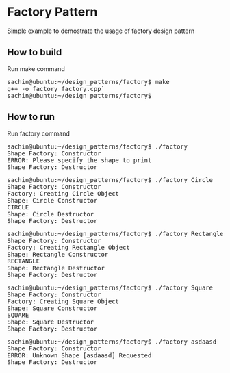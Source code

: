 # Factory Pattern

Simple example to demostrate the usage of factory design pattern

## How to build
Run make command

<pre>
sachin@ubuntu:~/design_patterns/factory$ make
g++ -o factory factory.cpp`
sachin@ubuntu:~/design_patterns/factory$
</pre>

## How to run
Run factory command

<pre>
sachin@ubuntu:~/design_patterns/factory$ ./factory 
Shape Factory: Constructor
ERROR: Please specify the shape to print
Shape Factory: Destructor
</pre>

<pre>
sachin@ubuntu:~/design_patterns/factory$ ./factory Circle
Shape Factory: Constructor
Factory: Creating Circle Object
Shape: Circle Constructor
CIRCLE
Shape: Circle Destructor
Shape Factory: Destructor
</pre>

<pre>
sachin@ubuntu:~/design_patterns/factory$ ./factory Rectangle
Shape Factory: Constructor
Factory: Creating Rectangle Object
Shape: Rectangle Constructor
RECTANGLE
Shape: Rectangle Destructor
Shape Factory: Destructor
</pre>

<pre>
sachin@ubuntu:~/design_patterns/factory$ ./factory Square
Shape Factory: Constructor
Factory: Creating Square Object
Shape: Square Constructor
SQUARE
Shape: Square Destructor
Shape Factory: Destructor
</pre>

<pre>
sachin@ubuntu:~/design_patterns/factory$ ./factory asdaasd
Shape Factory: Constructor
ERROR: Unknown Shape [asdaasd] Requested
Shape Factory: Destructor
</pre>
